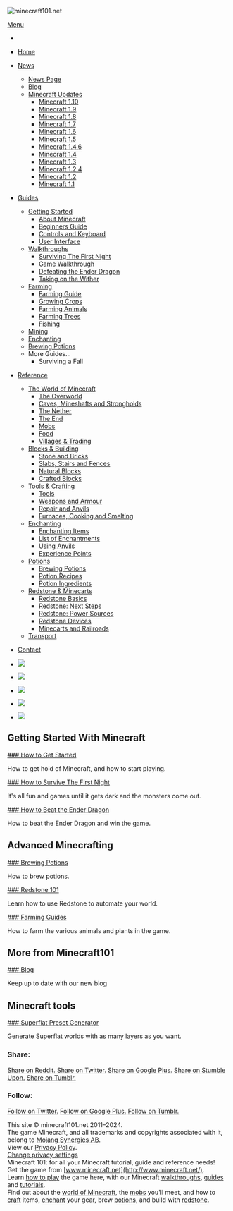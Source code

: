![minecraft101.net](/img/banner.png)

[Menu](#)

*    
    
* [Home](https://www.minecraft101.net/index.html)
* [News](https://www.minecraft101.net/news.html)
    * [News Page](https://www.minecraft101.net/news/)
    * [Blog](https://www.minecraft101.net/blog/)
    * [Minecraft Updates](#)
        * [Minecraft 1.10](https://www.minecraft101.net/news/minecraft-version-1.10.html)
        * [Minecraft 1.9](https://www.minecraft101.net/news/minecraft-version-1.9.html)
        * [Minecraft 1.8](https://www.minecraft101.net/news/minecraft-version-1.8.html)
        * [Minecraft 1.7](https://www.minecraft101.net/news/minecraft-version-1.7.html)
        * [Minecraft 1.6](https://www.minecraft101.net/news/minecraft-version-1.6.html)
        * [Minecraft 1.5](https://www.minecraft101.net/news/minecraft-version-1.5.html)
        * [Minecraft 1.4.6](https://www.minecraft101.net/news/minecraft-version-1.4.6.html)
        * [Minecraft 1.4](https://www.minecraft101.net/news/minecraft-version-1.4.html)
        * [Minecraft 1.3](https://www.minecraft101.net/news/minecraft-version-1.3.html)
        * [Minecraft 1.2.4](https://www.minecraft101.net/news/minecraft-version-1.2.4.html)
        * [Minecraft 1.2](https://www.minecraft101.net/news/minecraft-version-1.2.html)
        * [Minecraft 1.1](https://www.minecraft101.net/news/minecraft-version-1.1.html)
* [Guides](https://www.minecraft101.net/guides.html)
    * [Getting Started](https://www.minecraft101.net/g/getting-started.html)
        * [About Minecraft](https://www.minecraft101.net/g/about-minecraft.html)
        * [Beginners Guide](https://www.minecraft101.net/g/getting-started.html)
        * [Controls and Keyboard](https://www.minecraft101.net/g/controls-and-keyboard.html)
        * [User Interface](https://www.minecraft101.net/g/user-interface.html)
    * [Walkthroughs](https://www.minecraft101.net/g/walkthroughs.html)
        * [Surviving The First Night](https://www.minecraft101.net/g/first-night.html)
        * [Game Walkthrough](https://www.minecraft101.net/g/minecraft-walkthrough.html)
        * [Defeating the Ender Dragon](https://www.minecraft101.net/g/end-game.html)
        * [Taking on the Wither](https://www.minecraft101.net/g/wither.html)
    * [Farming](https://www.minecraft101.net/g/farming.html)
        * [Farming Guide](https://www.minecraft101.net/g/farming-in-minecraft.html)
        * [Growing Crops](https://www.minecraft101.net/g/farming-plants.html)
        * [Farming Animals](https://www.minecraft101.net/g/farming-animals.html)
        * [Farming Trees](https://www.minecraft101.net/g/forestry.html)
        * [Fishing](https://www.minecraft101.net/g/fishing.html)
    * [Mining](https://www.minecraft101.net/g/mining.html)
    * [Enchanting](https://www.minecraft101.net/g/enchanting-guide.html)
    * [Brewing Potions](https://www.minecraft101.net/g/brewing-guide.html)
    * More Guides…
        * [](https://www.minecraft101.net/g/surviving-a-fall.html)Surviving a Fall
* [Reference](https://www.minecraft101.net/reference.html)
    * [The World of Minecraft](https://www.minecraft101.net/r/world-of-minecraft.html)
        * [The Overworld](https://www.minecraft101.net/r/overworld.html)
        * [Caves, Mineshafts and Strongholds](https://www.minecraft101.net/r/underground.html)
        * [The Nether](https://www.minecraft101.net/t/nether-portal.html)
        * [The End](https://www.minecraft101.net/r/the-end.html)
        * [Mobs](https://www.minecraft101.net/r/mobs.html)
        * [Food](https://www.minecraft101.net/r/food.html)
        * [Villages & Trading](https://www.minecraft101.net/r/villages.html)
    * [Blocks & Building](https://www.minecraft101.net/r/blocks-and-building.html)
        * [Stone and Bricks](https://www.minecraft101.net/r/stone-and-bricks.html)
        * [Slabs, Stairs and Fences](https://www.minecraft101.net/r/stairs-slabs-fences.html)
        * [Natural Blocks](https://www.minecraft101.net/r/natural-blocks.html)
        * [Crafted Blocks](https://www.minecraft101.net/r/crafted-blocks.html)
    * [Tools & Crafting](https://www.minecraft101.net/r/crafting.html)
        * [Tools](https://www.minecraft101.net/r/tools.html)
        * [Weapons and Armour](https://www.minecraft101.net/r/weapons-and-armour.html)
        * [Repair and Anvils](https://www.minecraft101.net/r/anvils-and-repair-in-minecraft.html)
        * [Furnaces, Cooking and Smelting](https://www.minecraft101.net/r/furnaces-and-smelting.html)
    * [Enchanting](https://www.minecraft101.net/r/enchanting.html)
        * [Enchanting Items](https://www.minecraft101.net/r/enchanting.html)
        * [List of Enchantments](https://www.minecraft101.net/r/enchantments.html)
        * [Using Anvils](https://www.minecraft101.net/r/anvils-and-repair-in-minecraft.html)
        * [Experience Points](https://www.minecraft101.net/r/experience.html)
    * [Potions](https://www.minecraft101.net/r/brewing-potions.html)
        * [Brewing Potions](https://www.minecraft101.net/r/brewing-potions.html)
        * [Potion Recipes](https://www.minecraft101.net/r/potion-recipes.html)
        * [Potion Ingredients](https://www.minecraft101.net/r/potion-ingredients.html)
    * [Redstone & Minecarts](https://www.minecraft101.net/redstone/redstone101.html)
        * [Redstone Basics](https://www.minecraft101.net/redstone/redstone-basics.html)
        * [Redstone: Next Steps](https://www.minecraft101.net/redstone/redstone101.html)
        * [Redstone: Power Sources](https://www.minecraft101.net/redstone/power-sources.html)
        * [Redstone Devices](https://www.minecraft101.net/redstone/redstone-devices.html)
        * [Minecarts and Railroads](https://www.minecraft101.net/redstone/minecarts-and-railroads.html)
    * [Transport](https://www.minecraft101.net/r/transport.html)
* [Contact](https://www.minecraft101.net/contact.html)

* [![](/fpp/enchantment-panel.png)](https://www.minecraft101.net/r/enchanting.html)
* [![](/fpp/brewing-panel.png)](https://www.minecraft101.net/r/brewing-potions.html)
* [![](/fph/blog.png)](https://www.minecraft101.net/blog/)
* [![](/fpp/redstone101.png)](https://www.minecraft101.net/redstone/redstone101.html)
* [![](/fpp/1.9-panel.png)](https://www.minecraft101.net/news/minecraft-version-1.9.html)

Getting Started With Minecraft
------------------------------

[### How to Get Started](https://www.minecraft101.net/g/getting-started.html)

How to get hold of Minecraft, and how to start playing.

[### How to Survive The First Night](https://www.minecraft101.net/g/first-night.html)

It's all fun and games until it gets dark and the monsters come out.

[### How to Beat the Ender Dragon](https://www.minecraft101.net/g/end-game.html)

How to beat the Ender Dragon and win the game.

Advanced Minecrafting
---------------------

[### Brewing Potions](https://www.minecraft101.net/g/brewing-guide.html)

How to brew potions.

[### Redstone 101](https://www.minecraft101.net/redstone/redstone101.html)

Learn how to use Redstone to automate your world.

[### Farming Guides](https://www.minecraft101.net/g/farming.html)

How to farm the various animals and plants in the game.

More from Minecraft101
----------------------

[### Blog](https://www.minecraft101.net/blog/)

Keep up to date with our new blog

Minecraft tools
---------------

[### Superflat Preset Generator](https://www.minecraft101.net/superflat/)

Generate Superflat worlds with as many layers as you want.

### Share:

[Share on Reddit.](http://reddit.com/submit?url=http%3A%2F%2Fwww.minecraft101.net%2F&title=Minecraft%20101) [Share on Twitter.](http://twitthis.com/twit?url=http%3A%2F%2Fwww.minecraft101.net%2F&title=Minecraft%20101&via=minecraft101net) [Share on Google Plus.](https://developers.google.com/+/plugins/share%20http://plus.google.com/share?url=http%3A%2F%2Fwww.minecraft101.net%2F) [Share on Stumble Upon.](http://www.stumbleupon.com/submit?url=http%3A%2F%2Fwww.minecraft101.net%2F&title=Minecraft%20101) [Share on Tumblr.](https://www.tumblr.com/share?v=3&u=http%3A%2F%2Fwww.minecraft101.net%2F&t=Minecraft%20101&s=)

### Follow:

[Follow on Twitter.](https://twitter.com/intent/user?screen_name=minecraft101net) [Follow on Google Plus.](https://plus.google.com/117242786761401251674) [Follow on Tumblr.](https://minecraft101net.tumblr.com/)

This site © minecraft101.net 2011–2024.  
The game Minecraft, and all trademarks and copyrights associated with it, belong to [Mojang Synergies AB](http://mojang.com/).  
View our [Privacy Policy](https://www.minecraft101.net/privacy.html).  
[Change privacy settings](#)  
Minecraft 101: for all your Minecraft tutorial, guide and reference needs!  
Get the game from [www.minecraft.net](http://www.minecraft.net/).  
Learn [how to play](https://www.minecraft101.net/g/getting-started.html) the game here, with our Minecraft [walkthroughs](https://www.minecraft101.net/g/walkthroughs.html), [guides](https://www.minecraft101.net/guides.html) and [tutorials](https://www.minecraft101.net/tutorials.html).  
Find out about the [world of Minecraft](https://www.minecraft101.net/r/world-of-minecraft.html), the [mobs](https://www.minecraft101.net/r/mobs.html) you'll meet, and how to [craft](https://www.minecraft101.net/r/crafting.html) items, [enchant](https://www.minecraft101.net/r/enchanting.html) your gear, brew [potions](https://www.minecraft101.net/r/brewing-potions.html), and build with [redstone](https://www.minecraft101.net/redstone/redstone101.html).